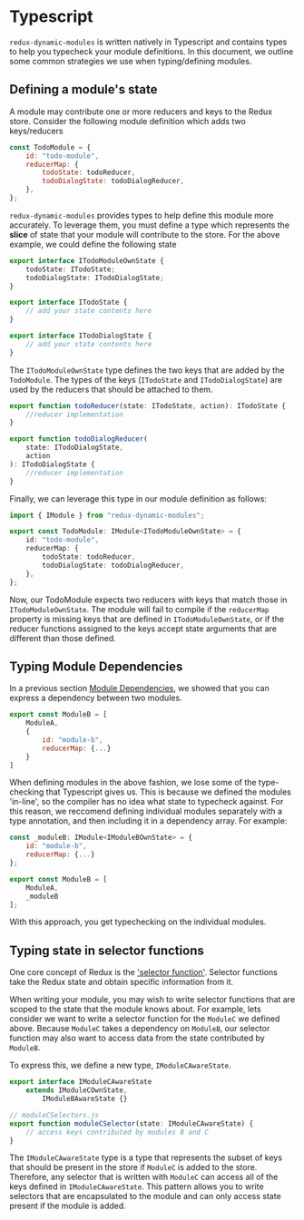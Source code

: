 # Typescript
`redux-dynamic-modules` is written natively in Typescript and contains types to help you typecheck your module definitions. In this document, we outline some common strategies we use when typing/defining modules.

## Defining a module's state

A module may contribute one or more reducers and keys to the Redux store. Consider the following module definition which adds two keys/reducers

```js
const TodoModule = {
    id: "todo-module",
    reducerMap: {
        todoState: todoReducer,
        todoDialogState: todoDialogReducer,
    },
};
```

`redux-dynamic-modules` provides types to help define this module more accurately. To leverage them, you must define a type which represents the **slice** of state that your module will contribute to the store. For the above example, we could define the following state

```ts
export interface ITodoModuleOwnState {
    todoState: ITodoState;
    todoDialogState: ITodoDialogState;
}

export interface ITodoState {
    // add your state contents here
}

export interface ITodoDialogState {
    // add your state contents here
}
```

The `ITodoModuleOwnState` type defines the two keys that are added by the `TodoModule`. The types of the keys (`ITodoState` and `ITodoDialogState`) are used by the reducers that should be attached to them.

```ts
export function todoReducer(state: ITodoState, action): ITodoState {
    //reducer implementation
}

export function todoDialogReducer(
    state: ITodoDialogState,
    action
): ITodoDialogState {
    //reducer implementation
}
```

Finally, we can leverage this type in our module definition as follows:

```ts
import { IModule } from "redux-dynamic-modules";

export const TodoModule: IModule<ITodoModuleOwnState> = {
    id: "todo-module",
    reducerMap: {
        todoState: todoReducer,
        todoDialogState: todoDialogReducer,
    },
};
```

Now, our TodoModule expects two reducers with keys that match those in `ITodoModuleOwnState`. The module will fail to compile if the `reducerMap` property is missing keys that are defined in `ITodoModuleOwnState`, or if the reducer functions assigned to the keys accept state arguments that are different than those defined.

## Typing Module Dependencies

In a previous section [Module Dependencies](reference/Dependencies.md), we showed that you can express a dependency between two modules.

```js
export const ModuleB = [
    ModuleA,
    {
        id: "module-b",
        reducerMap: {...}
    }
]
```

When defining modules in the above fashion, we lose some of the type-checking that Typescript gives us. This is because we defined the modules 'in-line', so the compiler has no idea what state to typecheck against. For this reason, we reccomend defining individual modules separately with a type annotation, and then including it in a dependency array. For example:

```js
const _moduleB: IModule<IModuleBOwnState> = {
    id: "module-b",
    reducerMap: {...}
};

export const ModuleB = [
    ModuleA,
    _moduleB
];
```

With this approach, you get typechecking on the individual modules.

## Typing state in selector functions

One core concept of Redux is the ['selector function'](https://redux.js.org/recipes/computing-derived-data). Selector functions take the Redux state and obtain specific information from it.

When writing your module, you may wish to write selector functions that are scoped to the state that the module knows about. For example, lets consider we want to write a selector function for the `ModuleC` we defined above. Because `ModuleC` takes a dependency on `ModuleB`, our selector function may also want to access data from the state contributed by `ModuleB`.

To express this, we define a new type, `IModuleCAwareState`.

```js
export interface IModuleCAwareState
    extends IModuleCOwnState,
        IModuleBAwareState {}

// moduleCSelectors.js
export function moduleCSelector(state: IModuleCAwareState) {
    // access keys contributed by modules B and C
}
```

The `IModuleCAwareState` type is a type that represents the subset of keys that should be present in the store if `ModuleC` is added to the store. Therefore, any selector that is written with `ModuleC` can access all of the keys defined in `IModuleCAwareState`. This pattern allows you to write selectors that are encapsulated to the module and can only access state present if the module is added.
